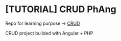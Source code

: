 # [TUTORIAL] CRUD PhAng

Repo for learning purpose -> [CRUD](https://www.youtube.com/watch?v=ATn_Ds1zzOU&t=5s)

CRUD project builded with Angular + PHP

